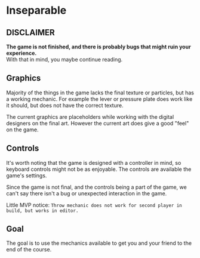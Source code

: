 # Inseparable
## **DISCLAIMER**
**The game is not finished, and there is probably bugs that might ruin your experience.** <br>
With that in mind, you maybe continue reading.

## Graphics
Majority of the things in the game lacks the final texture or particles, but has a working mechanic. For example the lever or pressure plate does work like it should, but does not have the correct texture.

The current graphics are placeholders while working with the digital designers on the final art. However the current art does give a good "feel" on the game.

## Controls
It's worth noting that the game is designed with a controller in mind, so keyboard controls might not be as enjoyable.
The controls are available the game's settings.

Since the game is not final, and the controls being a part of the game, we can't say there isn't a bug or unexpected interaction in the game.

Little MVP notice: `Throw mechanic does not work for second player in build, but works in editor.`

## Goal
The goal is to use the mechanics available to get you and your friend to the end of the course.